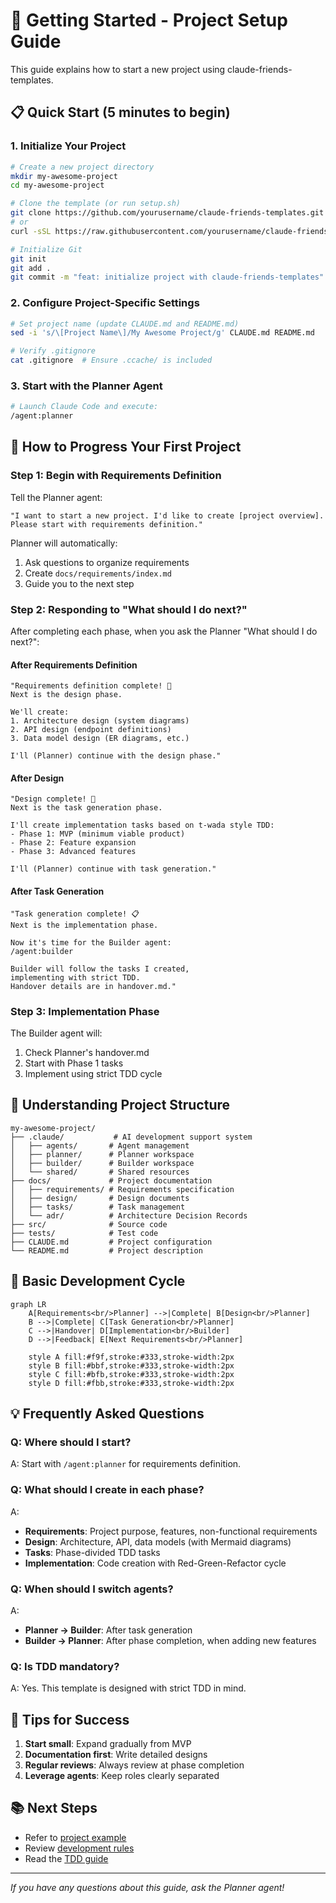 # 🚀 Getting Started - Project Setup Guide

This guide explains how to start a new project using claude-friends-templates.

## 📋 Quick Start (5 minutes to begin)

### 1. Initialize Your Project
```bash
# Create a new project directory
mkdir my-awesome-project
cd my-awesome-project

# Clone the template (or run setup.sh)
git clone https://github.com/yourusername/claude-friends-templates.git .
# or
curl -sSL https://raw.githubusercontent.com/yourusername/claude-friends-templates/main/setup.sh | bash

# Initialize Git
git init
git add .
git commit -m "feat: initialize project with claude-friends-templates"
```

### 2. Configure Project-Specific Settings
```bash
# Set project name (update CLAUDE.md and README.md)
sed -i 's/\[Project Name\]/My Awesome Project/g' CLAUDE.md README.md

# Verify .gitignore
cat .gitignore  # Ensure .ccache/ is included
```

### 3. Start with the Planner Agent
```bash
# Launch Claude Code and execute:
/agent:planner
```

## 🎯 How to Progress Your First Project

### Step 1: Begin with Requirements Definition

Tell the Planner agent:

```
"I want to start a new project. I'd like to create [project overview]. Please start with requirements definition."
```

Planner will automatically:
1. Ask questions to organize requirements
2. Create `docs/requirements/index.md`
3. Guide you to the next step

### Step 2: Responding to "What should I do next?"

After completing each phase, when you ask the Planner "What should I do next?":

#### After Requirements Definition
```
"Requirements definition complete! 🎉
Next is the design phase.

We'll create:
1. Architecture design (system diagrams)
2. API design (endpoint definitions)
3. Data model design (ER diagrams, etc.)

I'll (Planner) continue with the design phase."
```

#### After Design
```
"Design complete! 🎨
Next is the task generation phase.

I'll create implementation tasks based on t-wada style TDD:
- Phase 1: MVP (minimum viable product)
- Phase 2: Feature expansion
- Phase 3: Advanced features

I'll (Planner) continue with task generation."
```

#### After Task Generation
```
"Task generation complete! 📋
Next is the implementation phase.

Now it's time for the Builder agent:
/agent:builder

Builder will follow the tasks I created,
implementing with strict TDD.
Handover details are in handover.md."
```

### Step 3: Implementation Phase

The Builder agent will:
1. Check Planner's handover.md
2. Start with Phase 1 tasks
3. Implement using strict TDD cycle

## 📁 Understanding Project Structure

```
my-awesome-project/
├── .claude/           # AI development support system
│   ├── agents/       # Agent management
│   ├── planner/      # Planner workspace
│   ├── builder/      # Builder workspace
│   └── shared/       # Shared resources
├── docs/             # Project documentation
│   ├── requirements/ # Requirements specification
│   ├── design/       # Design documents
│   ├── tasks/        # Task management
│   └── adr/          # Architecture Decision Records
├── src/              # Source code
├── tests/            # Test code
├── CLAUDE.md         # Project configuration
└── README.md         # Project description
```

## 🔄 Basic Development Cycle

```mermaid
graph LR
    A[Requirements<br/>Planner] -->|Complete| B[Design<br/>Planner]
    B -->|Complete| C[Task Generation<br/>Planner]
    C -->|Handover| D[Implementation<br/>Builder]
    D -->|Feedback| E[Next Requirements<br/>Planner]
    
    style A fill:#f9f,stroke:#333,stroke-width:2px
    style B fill:#bbf,stroke:#333,stroke-width:2px
    style C fill:#bfb,stroke:#333,stroke-width:2px
    style D fill:#fbb,stroke:#333,stroke-width:2px
```

## 💡 Frequently Asked Questions

### Q: Where should I start?
A: Start with `/agent:planner` for requirements definition.

### Q: What should I create in each phase?
A: 
- **Requirements**: Project purpose, features, non-functional requirements
- **Design**: Architecture, API, data models (with Mermaid diagrams)
- **Tasks**: Phase-divided TDD tasks
- **Implementation**: Code creation with Red-Green-Refactor cycle

### Q: When should I switch agents?
A: 
- **Planner → Builder**: After task generation
- **Builder → Planner**: After phase completion, when adding new features

### Q: Is TDD mandatory?
A: Yes. This template is designed with strict TDD in mind.

## 🎯 Tips for Success

1. **Start small**: Expand gradually from MVP
2. **Documentation first**: Write detailed designs
3. **Regular reviews**: Always review at phase completion
4. **Leverage agents**: Keep roles clearly separated

## 📚 Next Steps

- Refer to [project example](../examples/todo-app/README.md)
- Review [development rules](development-rules.md)
- Read the [TDD guide](../.claude/builder/tdd-cycle.md)

---
*If you have any questions about this guide, ask the Planner agent!*